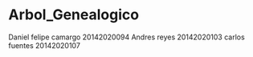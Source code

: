 # Arbol_Genealogico
Daniel felipe camargo 20142020094 Andres reyes 20142020103 carlos fuentes 20142020107
